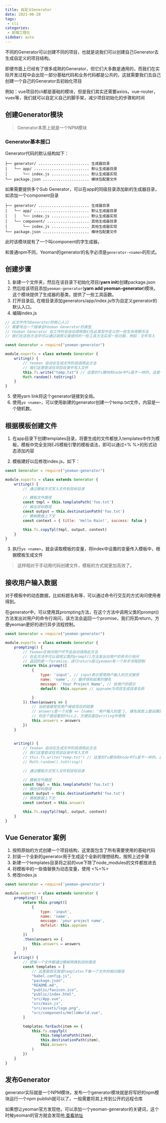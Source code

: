 ```yaml
---
title: 自定义Generator
date: 2021-06-28
tags:
 - cli
categories:
 - 前端工程化
sidebar: auto
---
```


不同的Generator可以创建不同的项目，也就是说我们可以创建自己Generator去生成自定义的项目结构。

即便市面上已经有了很多成熟的Generator，但它们大多数是通用的，而我们在实际开发过程中会出现一部分基础代码和业务代码都是公共的，这就需要我们去自己创建一个自己的Generator去初始化项目

例如：vue项目的cli都是基础的模块，但是我们其实还需要axios，vue-router，vuex等，我们就可以自定义自己的脚手架，减少项目初始化的步骤和时间

## 创建Generator模块

> Generator本质上就是一个NPM模块

### Generator基本接口

Generator代码的默认结构如下：
```
├── generator/ ....................... 生成器目录
│   └── app/ ......................... 默认生成器目录
│       └── index.js ................. 默认生成器实现
└── package.json ..................... 模块包配置文件
```
如果需要提供多个Sub Generator，可以在app的同级目录添加新的生成器目录，如添加一个component目录
```
├── generator/ ....................... 生成器目录
│   └── app/ ......................... 默认生成器目录
│   │   └── index.js ................. 默认生成器实现
│   └── component/ ................... 其他生成器目录
│       └── index.js ................. 其他生成器实现
└── package.json ..................... 模块包配置文件
```
此时该模块就有了一个叫component的字生成器。

和普通npm不同，Yeoman的generator的名字必须是`generator-<name>`的形式。

## 创建步骤

1. 新建一个文件夹，然后在该目录下初始化项目(**yarn init**)创建package.json
2. 然后给该项目添加`yeoman-generator`(**yarn add yeoman-generator**)模块，这个模块提供了生成器的基类，提供了一些工具函数。
3. 打开目录后, 在根目录添加generators/app/index.js作为自定义generator的默认入口。
4. 编辑index.js
```javaScript
// 此文件作为Generator的核心入口
// 需要导出一个继承自Yeoman Generator的类型
// Yeoman Generator 在工作时会自动调用我们在此类型中定义的一些生命周期方法
// 我们在这些方法中可以通过调用父类提供的一些工具方法实现一些功能，例如：文件写入

const Generator = require("yeoman-generator")

module.exports = class extends Generator {
    writing() {
        // Yeoman 自动在生成文件阶段调用此方法
        // 我们这里尝试往项目目录中写入文件
        this.fs.write("temp.txt") // 这里的fs模块和node中fs是不一样的，这是一个高度封装的fs模块，相对于原生的
        Math.random().toString()
    }
}
```
5. 使用yarn link将这个generator链接到全局。
5. 使用`yo <name>`，可以使用新建的generator创建一个temp.txt文件，内容是一个随机数。

## 根据模板创建文件

1. 在app目录下创建templates目录，将要生成的文件都放入templates中作为模板，模板中完全支持EJS模板引擎的模板语法，即可以通过<% %>的形式动态添加内容

2. 模板建好以后修改index.js，如下：
```javaScript
const Generator = require("yeoman-generator")

module.exports = class extends Generator {
    writing() {
        // 通过模板方式写入文件到目标目录

        // 模板文件路径
        const tmpl = this.templatePath('foo.txt')
        // 输出目标路径
        const output = this.destinationPath('foo.txt')
        // 模板数据上下文
        const context = { title: 'Hello Rain!', success: false }

        this.fs.copyTpl(tmpl, output, context)
    }
}
```
3. 执行`yo <name>`，就会读取模板的变量，将index中设置的变量传入模板中，根据模板生成文件
> 这样相对于手动用代码创建文件，模板的方式就更加高效了。

## 接收用户输入数据

对于模板中的动态数据，比如标题名称等，可以通过命令行交互的方式询问使用者得到。

在generator中，可以使用其prompting方法，在这个方法中调用父类的prompt()方法发出对用户的命令行询问，该方法会返回一个promise，我们将其return，方便yeoman更好的进行异步流程控制。

```javaScript
const Generator = require("yeoman-generator")

module.exports = class extends Generator {
    prompting() {
        // Yeoman在询问用户环节会自动调用此方法
        // 在此方法中可以调用父类的prompt()方法发出对用户的命令行询问
        // 返回的是一个promise，进行return是让yeoman有一个异步流程控制
        return this.prompt([
            {
                type: 'input', // input表示使用用户输入的方式接受
                name: 'name', // 最终得到结果的键名
                message: 'Your Project Name', // 给用户的提示
                default: this.appname // appname为项目生成目录名称

            }
        ]).then(answers => {
            // 当前值接受完用户接收完后的结果 
            // answers是一个对象 => {name: '用户输入的值'}, 键名就是上面设置的name
            // 将这个值挂载到this上，方便后面在writing中使用
            this.answers = answers
        })
    }
    
    
    writing() {
        // Yeoman 自动在生成文件阶段调用此方法
        // 我们这里尝试往项目目录中写入文件
        // this.fs.write("temp.txt") // 这里的fs模块和node中fs是不一样的，这是一个高度封装的fs模块，相对于原生的
        // Math.random().toString()

        // 通过模板方式写入文件到目标目录

        // 模板文件路径
        const tmpl = this.templatePath('foo.txt')
        // 输出目标路径
        const output = this.destinationPath('foo.txt')
        // 模板数据上下文
        const context = this.answers

        this.fs.copyTpl(tmpl, output, context)
    }
}
```

## Vue Generator 案例

1. 按照原始的方式创建一个项目结构，这里面包含了所有需要使用的基础代码
2. 封装一个全新的generator用于生成这个全新的理想结构，按照上述步骤
3. 新建一个templates目录将之前的vue下除了node_modules的文件都放进去
4. 将模板中的一些值替换为动态变量，使用 <%=%>
5. 修改index.js

```javaScript
const Generator = require('yeoman-generator')

module.exports = class extends Generator {
    prompting() {
        return this.prompt([
            {
                type: 'input',
                name: 'name',
                message: 'your project name',
                defalut: this.appname
            }
        ])
        .then(answers => {
            this.answers = answers
        })
    }
    writing() {
        // 把每一个文件都通过模板转换到目标路径
        const templates = [
            // 这里面其实就是templates下每一个文件的相对路径
            "babel.config.js",
            "package.json",
            "README.md",
            "public/favicon.ico",
            "public/index.html",
            "src/App.vue",
            "src/main.js",
            "src/assets/logo.png",
            "src/components/HelloWorld.vue",
        ]

        templates.forEach(item => {
            this.fs.copyTpl(
                this.templatePath(item),
                this.destinationPath(item),
                this.answers
            )
        })
    }
}
```

## 发布Generator

generator实际就是一个NPM模块，发布一个generator模块就是将写好的npm模块运行一个npm publish就可以了，一般需要将其上传到公开的远程仓库

如果想让yeoman官方发现他，可以添加一个yeoman-generator的关键词，这个时候yeoman的官方就会发现他,[查看地址](https://www.npmjs.com/)
